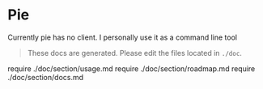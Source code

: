 # Pie

Currently pie has no client. I personally use it as a command line tool

> These docs are generated. Please edit the files located in `./doc`.

require ./doc/section/usage.md
require ./doc/section/roadmap.md
require ./doc/section/docs.md
